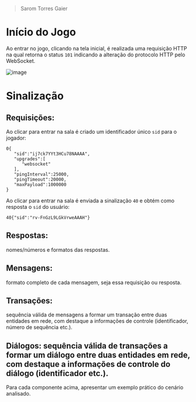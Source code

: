 > Sarom Torres Gaier

# Início do Jogo

Ao entrar no jogo, clicando na tela inicial, é realizada uma requisição HTTP na qual retorna o status `101` indicando a alteração do protocolo HTTP pelo WebSocket.

![image](https://user-images.githubusercontent.com/34520860/208555687-7993ee04-2a91-4639-871b-9502b9b0bee4.png)

# Sinalização
    
## Requisições: 

Ao clicar para entrar na sala é criado um identificador único `sid` para o jogador:
```
0{
   "sid":"ij7ck7YYt3HCu78NAAAA",
   "upgrades":[
      "websocket"
   ],
   "pingInterval":25000,
   "pingTimeout":20000,
   "maxPayload":1000000
}
```
Ao clicar para entrar na sala é enviada a sinalização `40` e obtém como resposta o `sid` do usuário:

```
40{"sid":"rv-FnGzL9LGkVrweAAAH"}
```


## Respostas: 

nomes/números e formatos das respostas.
    
## Mensagens: 
formato completo de cada mensagem, seja essa requisição ou resposta.
    
## Transações: 
sequência válida de mensagens a formar um transação entre duas entidades em rede, com destaque a informações de controle (identificador, número de sequência etc.).
    
## Diálogos: sequência válida de transações a formar um diálogo entre duas entidades em rede, com destaque a informações de controle do diálogo (identificador etc.).

Para cada componente acima, apresentar um exemplo prático do cenário analisado.
